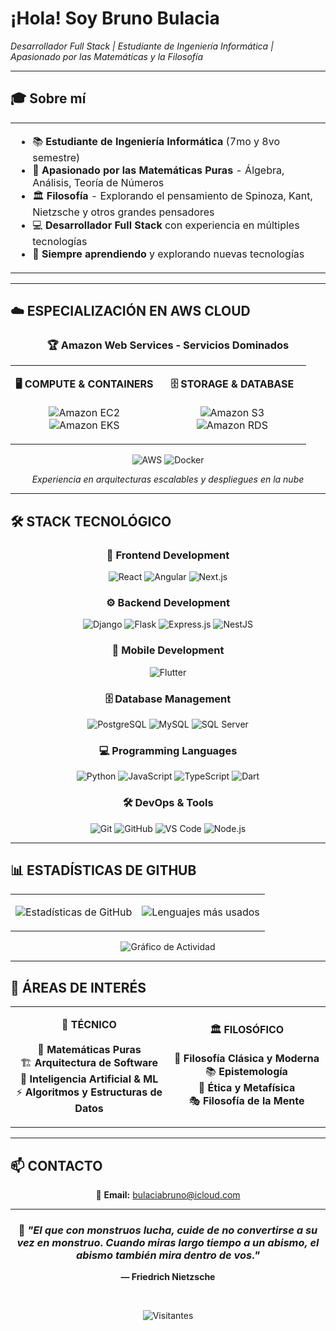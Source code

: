 
# ¡Hola! Soy Bruno Bulacia

*Desarrollador Full Stack | Estudiante de Ingeniería Informática | Apasionado por las Matemáticas y la Filosofía*

</div>

---

## 🎓 Sobre mí

<table>
<tr>
<td>

- 📚 **Estudiante de Ingeniería Informática** (7mo y 8vo semestre)
- 🧮 **Apasionado por las Matemáticas Puras** - Álgebra, Análisis, Teoría de Números
- 🏛️ **Filosofía** - Explorando el pensamiento de Spinoza, Kant, Nietzsche y otros grandes pensadores
- 💻 **Desarrollador Full Stack** con experiencia en múltiples tecnologías
- 🚀 **Siempre aprendiendo** y explorando nuevas tecnologías

</td>
</tr>
</table>

---

## ☁️ **ESPECIALIZACIÓN EN AWS CLOUD**

<div align="center">

### 🏆 **Amazon Web Services - Servicios Dominados**

</div>

<table align="center">
<tr>
<td align="center" width="50%">

**🖥️ COMPUTE & CONTAINERS**
<br><br>
![Amazon EC2](https://img.shields.io/badge/Amazon_EC2-FF9900?style=for-the-badge&logo=amazon-ec2&logoColor=white)
<br>
![Amazon EKS](https://img.shields.io/badge/Amazon_EKS-FF9900?style=for-the-badge&logo=amazon-eks&logoColor=white)

</td>
<td align="center" width="50%">

**🗄️ STORAGE & DATABASE**
<br><br>
![Amazon S3](https://img.shields.io/badge/Amazon_S3-569A31?style=for-the-badge&logo=amazon-s3&logoColor=white)
<br>
![Amazon RDS](https://img.shields.io/badge/Amazon_RDS-527FFF?style=for-the-badge&logo=amazon-rds&logoColor=white)

</td>
</tr>
</table>

<div align="center">

![AWS](https://img.shields.io/badge/AWS-232F3E?style=for-the-badge&logo=amazon-aws&logoColor=white)
![Docker](https://img.shields.io/badge/Docker-2496ED?style=for-the-badge&logo=docker&logoColor=white)

*Experiencia en arquitecturas escalables y despliegues en la nube*

</div>

---

## 🛠️ **STACK TECNOLÓGICO**

<div align="center">

### 🎨 **Frontend Development**
![React](https://img.shields.io/badge/React-20232A?style=for-the-badge&logo=react&logoColor=61DAFB)
![Angular](https://img.shields.io/badge/Angular-DD0031?style=for-the-badge&logo=angular&logoColor=white)
![Next.js](https://img.shields.io/badge/Next.js-000000?style=for-the-badge&logo=next.js&logoColor=white)

### ⚙️ **Backend Development**
![Django](https://img.shields.io/badge/Django-092E20?style=for-the-badge&logo=django&logoColor=white)
![Flask](https://img.shields.io/badge/Flask-000000?style=for-the-badge&logo=flask&logoColor=white)
![Express.js](https://img.shields.io/badge/Express.js-404D59?style=for-the-badge&logo=express&logoColor=white)
![NestJS](https://img.shields.io/badge/NestJS-E0234E?style=for-the-badge&logo=nestjs&logoColor=white)

### 📱 **Mobile Development**
![Flutter](https://img.shields.io/badge/Flutter-02569B?style=for-the-badge&logo=flutter&logoColor=white)

### 🗄️ **Database Management**
![PostgreSQL](https://img.shields.io/badge/PostgreSQL-316192?style=for-the-badge&logo=postgresql&logoColor=white)
![MySQL](https://img.shields.io/badge/MySQL-005C84?style=for-the-badge&logo=mysql&logoColor=white)
![SQL Server](https://img.shields.io/badge/Microsoft_SQL_Server-CC2927?style=for-the-badge&logo=microsoft-sql-server&logoColor=white)

### 💻 **Programming Languages**
![Python](https://img.shields.io/badge/Python-3776AB?style=for-the-badge&logo=python&logoColor=white)
![JavaScript](https://img.shields.io/badge/JavaScript-F7DF1E?style=for-the-badge&logo=javascript&logoColor=black)
![TypeScript](https://img.shields.io/badge/TypeScript-007ACC?style=for-the-badge&logo=typescript&logoColor=white)
![Dart](https://img.shields.io/badge/Dart-0175C2?style=for-the-badge&logo=dart&logoColor=white)

### 🛠️ **DevOps & Tools**
![Git](https://img.shields.io/badge/Git-F05032?style=for-the-badge&logo=git&logoColor=white)
![GitHub](https://img.shields.io/badge/GitHub-100000?style=for-the-badge&logo=github&logoColor=white)
![VS Code](https://img.shields.io/badge/VS_Code-007ACC?style=for-the-badge&logo=visual-studio-code&logoColor=white)
![Node.js](https://img.shields.io/badge/Node.js-43853D?style=for-the-badge&logo=node.js&logoColor=white)

</div>

---

## 📊 **ESTADÍSTICAS DE GITHUB**

<div align="center">

<table>
<tr>
<td align="center">

![Estadísticas de GitHub](https://github-readme-stats.vercel.app/api?username=brunobulacia&show_icons=true&theme=tokyonight&hide_border=true&count_private=true&locale=es)

</td>
<td align="center">

![Lenguajes más usados](https://github-readme-stats.vercel.app/api/top-langs/?username=brunobulacia&layout=compact&theme=tokyonight&hide_border=true&langs_count=8&locale=es)

</td>
</tr>
</table>

![Gráfico de Actividad](https://github-readme-activity-graph.vercel.app/graph?username=brunobulacia&theme=tokyo-night&hide_border=true&custom_title=Gráfico%20de%20Contribuciones)

</div>

---

## 🎯 **ÁREAS DE INTERÉS**

<div align="center">

<table>
<tr>
<td align="center" width="50%">

**🔬 TÉCNICO**
<br><br>
📐 **Matemáticas Puras**<br>
🏗️ **Arquitectura de Software**<br>
🤖 **Inteligencia Artificial & ML**<br>
⚡ **Algoritmos y Estructuras de Datos**

</td>
<td align="center" width="50%">

**🏛️ FILOSÓFICO**
<br><br>
🧠 **Filosofía Clásica y Moderna**<br>
📚 **Epistemología**<br>
💭 **Ética y Metafísica**<br>
🎭 **Filosofía de la Mente**

</td>
</tr>
</table>

</div>

---

## 📫 **CONTACTO**

<div align="center">
  
📧 **Email:** bulaciabruno@icloud.com

</div>

---

<div align="center">

### 💭 *"El que con monstruos lucha, cuide de no convertirse a su vez en monstruo. Cuando miras largo tiempo a un abismo, el abismo también mira dentro de vos."*
**— Friedrich Nietzsche**

<br>

![Visitantes](https://visitor-badge.laobi.icu/badge?page_id=brunobulacia.brunobulacia&color=0891b2&style=flat-square&logo=github)

